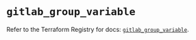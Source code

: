 # `gitlab_group_variable`

Refer to the Terraform Registry for docs: [`gitlab_group_variable`](https://registry.terraform.io/providers/gitlabhq/gitlab/18.5.0/docs/resources/group_variable).
